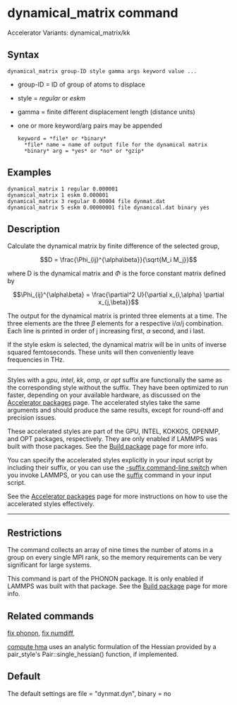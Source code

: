 # dynamical_matrix command

Accelerator Variants: dynamical_matrix/kk

## Syntax

``` LAMMPS
dynamical_matrix group-ID style gamma args keyword value ...
```

-   group-ID = ID of group of atoms to displace

-   style = *regular* or *eskm*

-   gamma = finite different displacement length (distance units)

-   one or more keyword/arg pairs may be appended

        keyword = *file* or *binary*
          *file* name = name of output file for the dynamical matrix
          *binary* arg = *yes* or *no* or *gzip*

## Examples

``` LAMMPS
dynamical_matrix 1 regular 0.000001
dynamical_matrix 1 eskm 0.000001
dynamical_matrix 3 regular 0.00004 file dynmat.dat
dynamical_matrix 5 eskm 0.00000001 file dynamical.dat binary yes
```

## Description

Calculate the dynamical matrix by finite difference of the selected
group,

$$D = \frac{\Phi_{ij}^{\alpha\beta}}{\sqrt{M_i M_j}}$$

where D is the dynamical matrix and $\Phi$ is the force constant matrix
defined by

$$\Phi_{ij}^{\alpha\beta} = \frac{\partial^2 U}{\partial x_{i,\alpha} \partial x_{j,\beta}}$$

The output for the dynamical matrix is printed three elements at a time.
The three elements are the three $\beta$ elements for a respective
i/$\alpha$/j combination. Each line is printed in order of j increasing
first, $\alpha$ second, and i last.

If the style eskm is selected, the dynamical matrix will be in units of
inverse squared femtoseconds. These units will then conveniently leave
frequencies in THz.

------------------------------------------------------------------------

Styles with a *gpu*, *intel*, *kk*, *omp*, or *opt* suffix are
functionally the same as the corresponding style without the suffix.
They have been optimized to run faster, depending on your available
hardware, as discussed on the [Accelerator packages](Speed_packages)
page. The accelerated styles take the same arguments and should produce
the same results, except for round-off and precision issues.

These accelerated styles are part of the GPU, INTEL, KOKKOS, OPENMP, and
OPT packages, respectively. They are only enabled if LAMMPS was built
with those packages. See the [Build package](Build_package) page for
more info.

You can specify the accelerated styles explicitly in your input script
by including their suffix, or you can use the [-suffix command-line
switch](Run_options) when you invoke LAMMPS, or you can use the
[suffix](suffix) command in your input script.

See the [Accelerator packages](Speed_packages) page for more
instructions on how to use the accelerated styles effectively.

------------------------------------------------------------------------

## Restrictions

The command collects an array of nine times the number of atoms in a
group on every single MPI rank, so the memory requirements can be very
significant for large systems.

This command is part of the PHONON package. It is only enabled if LAMMPS
was built with that package. See the [Build package](Build_package) page
for more info.

## Related commands

[fix phonon](fix_phonon), [fix numdiff](fix_numdiff),

[compute hma](compute_hma) uses an analytic formulation of the Hessian
provided by a pair_style\'s Pair::single_hessian() function, if
implemented.

## Default

The default settings are file = \"dynmat.dyn\", binary = no
